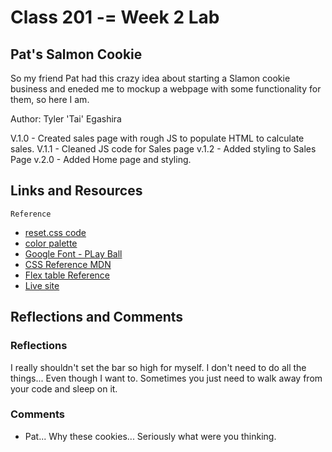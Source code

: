 # Class 201 -= Week 2 Lab

## Pat's Salmon Cookie

So my friend Pat had this crazy idea about starting a Slamon cookie business and eneded me to mockup a webpage with some functionality for them, so here I am. 

Author: Tyler 'Tai' Egashira

V.1.0 - Created sales page with rough JS to populate HTML to calculate sales.
V.1.1 - Cleaned JS code for Sales page
v.1.2 - Added styling to Sales Page
v.2.0 - Added Home page and styling. 

## Links and Resources

    Reference

- [reset.css code](http://meyerweb.com/eric/tools/css/reset/)
- [color palette](https://coolors.co/)
- [Google Font - PLay Ball](https://fonts.google.com/specimen/Playball?query=playball)
- [CSS Reference MDN](https://developer.mozilla.org/en-US/docs/Web/CSS/Reference)
- [Flex table Reference](https://css-tricks.com/snippets/css/a-guide-to-flexbox/)
- [Live site](https://wildwoodwaltz.github.io/cookie-stand/)

## Reflections and Comments

### Reflections

I really shouldn't set the bar so high for myself. I don't need to do all the things... Even though I want to.
Sometimes you just need to walk away from your code and sleep on it.

### Comments

- Pat... Why these cookies... Seriously what were you thinking. 

